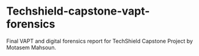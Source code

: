 # Techshield-capstone-vapt-forensics
Final VAPT and digital forensics report for TechShield Capstone Project by Motasem Mahsoun.
